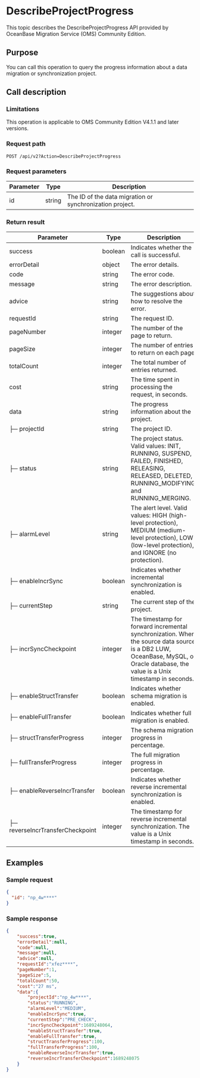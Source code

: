 
# DescribeProjectProgress

This topic describes the DescribeProjectProgress API provided by OceanBase Migration Service (OMS) Community Edition.

## Purpose

You can call this operation to query the progress information about a data migration or synchronization project.

## Call description

### Limitations

This operation is applicable to OMS Community Edition V4.1.1 and later versions.

### Request path

`POST /api/v2?Action=DescribeProjectProgress`

### Request parameters

| Parameter | Type | Description |
|-----------|--------|-------------|
| id | string | The ID of the data migration or synchronization project.  |

### Return result

| Parameter | Type | Description |
|------------|------------------|------------------------|
| success | boolean | Indicates whether the call is successful.  |
| errorDetail | object | The error details.  |
| code | string | The error code.  |
| message | string | The error description.  |
| advice | string | The suggestions about how to resolve the error.  |
| requestId | string | The request ID.  |
| pageNumber | integer | The number of the page to return.  |
| pageSize | integer | The number of entries to return on each page.  |
| totalCount | integer | The total number of entries returned.  |
| cost | string | The time spent in processing the request, in seconds.  |
| data | string | The progress information about the project.  |
| ├─ projectId | string | The project ID.  |
| ├─ status | string | The project status. Valid values: INIT, RUNNING, SUSPEND, FAILED, FINISHED, RELEASING, RELEASED, DELETED, RUNNING_MODIFYING, and RUNNING_MERGING.  |
| ├─ alarmLevel | string | The alert level. Valid values: HIGH (high-level protection), MEDIUM (medium-level protection), LOW (low-level protection), and IGNORE (no protection).  |
| ├─ enableIncrSync | boolean | Indicates whether incremental synchronization is enabled.  |
| ├─ currentStep | string | The current step of the project.  |
| ├─ incrSyncCheckpoint | integer | The timestamp for forward incremental synchronization. When the source data source is a DB2 LUW, OceanBase, MySQL, or Oracle database, the value is a Unix timestamp in seconds.  |
| ├─ enableStructTransfer | boolean | Indicates whether schema migration is enabled.  |
| ├─ enableFullTransfer | boolean | Indicates whether full migration is enabled.  |
| ├─ structTransferProgress | integer | The schema migration progress in percentage.  |
| ├─ fullTransferProgress | integer | The full migration progress in percentage.  |
| ├─ enableReverseIncrTransfer | boolean | Indicates whether reverse incremental synchronization is enabled.  |
| ├─ reverseIncrTransferCheckpoint | integer | The timestamp for reverse incremental synchronization. The value is a Unix timestamp in seconds.  |

## Examples

### Sample request

```JSON
{
  "id": "np_4w****"
}
```

### Sample response

```JSON
{
    "success":true,
    "errorDetail":null,
    "code":null,
    "message":null,
    "advice":null,
    "requestId":"xfez****",
    "pageNumber":1,
    "pageSize":5,
    "totalCount":50,
    "cost":"27 ms",
    "data":{
        "projectId":"np_4w****",
        "status":"RUNNING",
        "alarmLevel":"MEDIUM",
        "enableIncrSync":true,
        "currentStep":"PRE_CHECK",
        "incrSyncCheckpoint":1689248064,
        "enableStructTransfer":true,
        "enableFullTransfer":true,
        "structTransferProgress":100,
        "fullTransferProgress":100,
        "enableReverseIncrTransfer":true,
        "reverseIncrTransferCheckpoint":1689248075
    }
}
```
